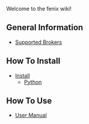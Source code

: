 Welcome to the fenix wiki!

## General Information

- [Supported Brokers](https://github.com/TheHardeep/fenix/wiki/Supported-Brokers)


## How To Install

- [Install](https://github.com/TheHardeep/fenix/wiki/Install)
    - [Python](https://github.com/TheHardeep/fenix/wiki/Install#python)


## How To Use

- [User Manual](https://github.com/TheHardeep/fenix/wiki/Supported-BrokersManual)
